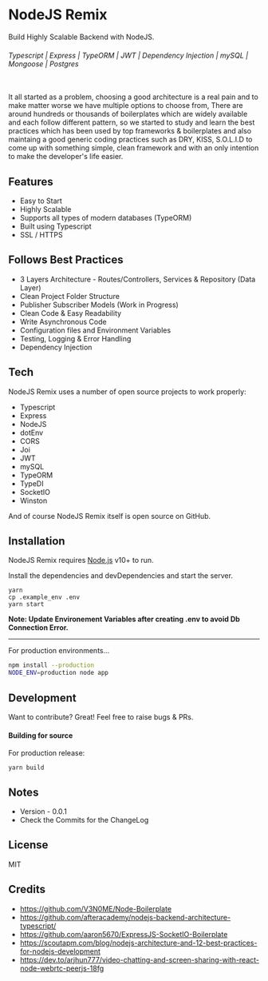 # NodeJS Remix

Build Highly Scalable Backend with NodeJS.

###### Typescript | Express | TypeORM | JWT | Dependency Injection | mySQL | Mongoose | Postgres

\
It all started as a problem, choosing a good architecture is a real pain and to make matter worse we have multiple options to choose from, There are around hundreds or thousands of boilerplates which are widely available and each follow different pattern, so we started to study and learn the best practices which has been used by top frameworks & boilerplates and also maintaing a good generic coding practices such as DRY, KISS, S.O.L.I.D to come up with something simple, clean framework and with an only intention to make the developer's life easier.

## Features

- Easy to Start
- Highly Scalable
- Supports all types of modern databases (TypeORM)
- Built using Typescript
- SSL / HTTPS

## Follows Best Practices

- 3 Layers Architecture - Routes/Controllers, Services & Repository (Data Layer)
- Clean Project Folder Structure
- Publisher Subscriber Models (Work in Progress)
- Clean Code & Easy Readability
- Write Asynchronous Code
- Configuration files and Environment Variables
- Testing, Logging & Error Handling
- Dependency Injection

## Tech

NodeJS Remix uses a number of open source projects to work properly:

- Typescript
- Express
- NodeJS
- dotEnv
- CORS
- Joi
- JWT
- mySQL
- TypeORM
- TypeDI
- SocketIO
- Winston

And of course NodeJS Remix itself is open source on GitHub.

## Installation

NodeJS Remix requires [Node.js](https://nodejs.org/) v10+ to run.

Install the dependencies and devDependencies and start the server.

```
yarn
cp .example_env .env
yarn start
```

**Note: Update Environement Variables after creating .env to avoid Db Connection Error.**

---

For production environments...

```sh
npm install --production
NODE_ENV=production node app
```

## Development

Want to contribute? Great!
Feel free to raise bugs & PRs.

#### Building for source

For production release:

```
yarn build
```

## Notes

- Version - 0.0.1
- Check the Commits for the ChangeLog

## License

MIT

## Credits

- https://github.com/V3N0ME/Node-Boilerplate
- https://github.com/afteracademy/nodejs-backend-architecture-typescript/
- https://github.com/aaron5670/ExpressJS-SocketIO-Boilerplate
- https://scoutapm.com/blog/nodejs-architecture-and-12-best-practices-for-nodejs-development
- https://dev.to/arjhun777/video-chatting-and-screen-sharing-with-react-node-webrtc-peerjs-18fg
